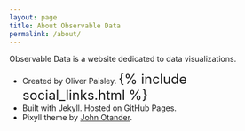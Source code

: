 ```yaml
---
layout: page
title: About Observable Data
permalink: /about/
---
```


Observable Data is a website dedicated to data visualizations.

* Created by Oliver Paisley. <font size="5">{% include social_links.html %}</font>
* Built with Jekyll. Hosted on GitHub Pages.
* Pixyll theme by [John Otander](http://johnotander.com). <font size="5"><a class="fa fa-twitter" href="https://twitter.com/4lpine"></a></font>
